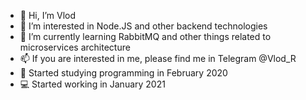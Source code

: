 - 👋 Hi, I’m Vlod
- 👀 I’m interested in Node.JS and other backend technologies 
- 🌱 I’m currently learning RabbitMQ and other things related to microservices architecture
- 📫 If you are interested in me, please find me in Telegram @Vlod_R
- 📕 Started studying programming in February 2020
- 💻 Started working in January 2021

<!---
1Vlod/1Vlod is a ✨ special ✨ repository because its `README.md` (this file) appears on your GitHub profile.
You can click the Preview link to take a look at your changes.
--->
